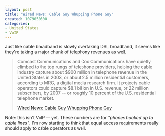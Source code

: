 ```yaml
--- 
layout: post
title: "Wired News: Cable Guy Whupping Phone Guy"
created: 1079050500
categories: 
- United States
- VoIP
---
```

<p>Just like cable broadband is slowly overtaking DSL broadband, it seems like they're taking a major chunk of telephony revenues as well.</p>

<blockquote>
<p>Comcast Communications and Cox Communications have quietly climbed to the top rungs of telephone providers, helping the cable industry capture about $900 million in telephone revenue in the United States in 2003, or about 2.5 million residential customers, according to MRG, a digital media research firm. It projects cable operators could capture $8.1 billion in U.S. revenue, or 22 million subscribers, by 2007 -- or roughly 10 percent of the U.S. residential telephone market.</p>
<p><a href="http://www.wired.com/news/business/0,1367,62616,00.html">Wired News: Cable Guy Whupping Phone Guy</a></p>
</blockquote>

<p>Note: this isn't VoIP -- yet. These numbers are for <em>"phones hooked up to cable lines"</em>. I'm now starting to think that equal access requirements really should apply to cable operators as well.</p>
